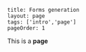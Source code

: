 ```
title: Forms generation
layout: page
tags: ['intro','page']
pageOrder: 1
```

This is a **page**